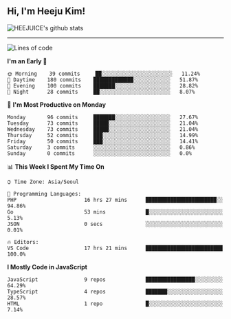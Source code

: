 ## Hi, I'm Heeju Kim!

![HEEJUICE's github stats](https://github-readme-stats.vercel.app/api?username=HEEJUICE&show_icons=true)

---
<!--START_SECTION:waka-->
![Lines of code](https://img.shields.io/badge/From%20Hello%20World%20I%27ve%20Written-19.7%20million%20lines%20of%20code-blue)

**I'm an Early 🐤** 

```text
🌞 Morning    39 commits     ██░░░░░░░░░░░░░░░░░░░░░░░   11.24% 
🌆 Daytime    180 commits    █████████████░░░░░░░░░░░░   51.87% 
🌃 Evening    100 commits    ███████░░░░░░░░░░░░░░░░░░   28.82% 
🌙 Night      28 commits     ██░░░░░░░░░░░░░░░░░░░░░░░   8.07%

```
📅 **I'm Most Productive on Monday** 

```text
Monday       96 commits     ███████░░░░░░░░░░░░░░░░░░   27.67% 
Tuesday      73 commits     █████░░░░░░░░░░░░░░░░░░░░   21.04% 
Wednesday    73 commits     █████░░░░░░░░░░░░░░░░░░░░   21.04% 
Thursday     52 commits     ███░░░░░░░░░░░░░░░░░░░░░░   14.99% 
Friday       50 commits     ███░░░░░░░░░░░░░░░░░░░░░░   14.41% 
Saturday     3 commits      ░░░░░░░░░░░░░░░░░░░░░░░░░   0.86% 
Sunday       0 commits      ░░░░░░░░░░░░░░░░░░░░░░░░░   0.0%

```


📊 **This Week I Spent My Time On** 

```text
⌚︎ Time Zone: Asia/Seoul

💬 Programming Languages: 
PHP                      16 hrs 27 mins      ███████████████████████░░   94.86% 
Go                       53 mins             █░░░░░░░░░░░░░░░░░░░░░░░░   5.13% 
JSON                     0 secs              ░░░░░░░░░░░░░░░░░░░░░░░░░   0.01%

🔥 Editors: 
VS Code                  17 hrs 21 mins      █████████████████████████   100.0%

```

**I Mostly Code in JavaScript** 

```text
JavaScript               9 repos             ████████████████░░░░░░░░░   64.29% 
TypeScript               4 repos             ███████░░░░░░░░░░░░░░░░░░   28.57% 
HTML                     1 repo              █░░░░░░░░░░░░░░░░░░░░░░░░   7.14%

```



<!--END_SECTION:waka-->
